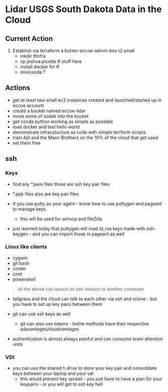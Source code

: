 # Lidar USGS South Dakota Data in the Cloud

## Current Action

1. Establish via terraform a butzer-eccoe-admin-box t2.small
	- mkdir tfinfra
	- cp joshua.picotte tf stuff here
	- install docker for tf
	- miniconda ?


## Actions

- get at least two small ec2 instances created and launched/started up in eccoe account
- create a bucket named eccoe-lidar
- move some of sodak into the bucket
- get conda python working as simple as possible
- load docker and test hello world
- demonstrate infracstucture as code with simple terrform scripts
- train Ajit and the Mann Brothers on the 10% of the cloud that get used
- set them free



## ssh


### Keys

- find any *.pem files those are ssh key pair files
- *.ppk files also are key pair files
- if you use putty as your agent - know how to use puttygen and pageant to manage keys
	- this will be used for winscp and fileZilla

- just learned today that puttygen will read id_rsa keys made with ssh-keygen - and you can import those in pageant as well


### Linux like clients

- cygwin
- git bash
- cmder
- cmd
- powershell

> all the above can launch an ssh session to another computer

- tallgrass and the cloud can talk to each other via ssh and rclone - but you have to set up key pairs between them

- git can use ssh keys as well
	- git can also use tokens - bothe methods have their respective adavantages/disadvantages

- authentication is almost always painful and can consume brain attention units

### VDI

- you can use the shared h drive to store your key pair and consolidate keys between your laptop and your vdi
	- this would prevent key sprawl - you just have to have a plan for your keypairs - or you will get to ssh key hell

